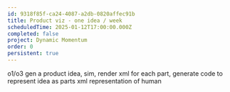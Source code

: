 ```yaml
---
id: 9318f85f-ca24-4087-a2db-0820affec91b
title: Product viz - one idea / week
scheduledTime: 2025-01-12T17:00:00.000Z
completed: false
project: Dynamic Momentum
order: 0
persistent: true
---
```


o1/o3 gen a product idea, sim, render
xml for each part, generate code to represent idea as parts
xml representation of human